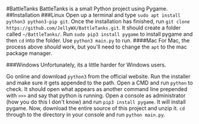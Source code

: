 #BattleTanks
BattleTanks is a small Python project using Pygame.
##Installation
###Linux
Open up a terminal and type `sudo apt install python3 python3-pip git`. Once the installation has finished, run `git clone https://github.com/JellyWX/BattleTanks.git`. It should create a folder called `~/BattleTanks/`. Run `sudo pip3 install pygame` to install pygame and then `cd` into the folder. Use `python3 main.py` to run.
####Mac
For Mac, the process above *should* work, but you'll need to change the `apt` to the mac package manager.

###Windows
Unfortunately, its a little harder for Windows users.

Go online and download `python3` from the official website. Run the installer and make sure it gets appended to the path. Open a CMD and run `python` to check. It should open what appears as another command line prepended with `>>>` and say that python is running. Open a console as administrator (how you do this I don't know) and run `pip3 install pygame`. It will install pygame. Now, download the entire source of this project and unzip it. `cd` through to the directory in your console and run `python main.py`.
